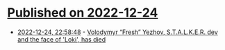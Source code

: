 # [Published on 2022-12-24](index.md)

* [2022-12-24, 22:58:48](https://news.ycombinator.com/item?id=34122028) - [Volodymyr “Fresh” Yezhov, S.T.A.L.K.E.R. dev and the face of 'Loki', has died](https://twitter.com/app4soft/status/1606784614793633794)
